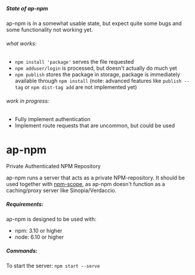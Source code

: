 ##### State of ap-npm
ap-npm is in a somewhat usable state, but expect quite some bugs and some functionality not working yet.

###### what works:
 - `npm install 'package'` serves the file requested
 - `npm adduser/login` is processed, but doesn't actually do much yet
 - `npm publish` stores the package in storage, package is immediately available through `npm install` (note: advanced features like `publish --tag` or `npm dist-tag add` are not implemented yet)  

###### work in progress:
 - Fully implement authentication
 - Implement route requests that are uncommon, but could be used

# ap-npm
Private Authenticated NPM Repository

ap-npm runs a server that acts as a private NPM-repository. It should be used together with [npm-scope](https://docs.npmjs.com/misc/scope), as ap-npm doesn't function as a caching/proxy server like Sinopia/Verdaccio. 

##### Requirements:
ap-npm is designed to be used with:
- npm: 3.10 or higher
- node: 6.10 or higher

##### Commands:
To start the server: `npm start --serve`

